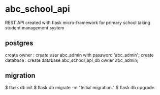 # abc_school_api

REST API created with flask micro-framework for primary school taking student management system

## postgres

create owner : create user abc_admin with password 'abc_admin';
create database : create database abc_school_api_db owner abc_admin;

## migration

$ flask db init
$ flask db migrate -m "Initial migration."
$ flask db upgrade.
